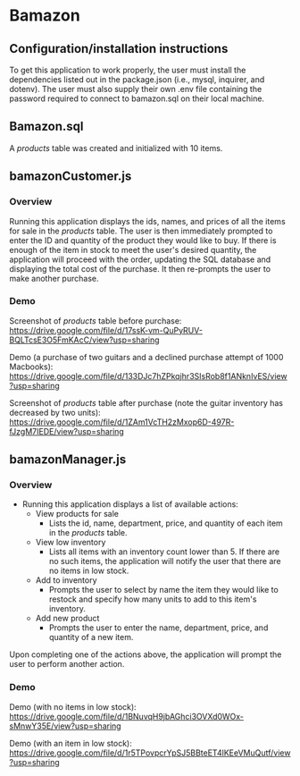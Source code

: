 # Bamazon

## Configuration/installation instructions
To get this application to work properly, the user must install the dependencies listed out in the package.json (i.e., mysql, inquirer, and dotenv). The user must also supply their own .env file containing the password required to connect to bamazon.sql on their local machine.

## Bamazon.sql
A *products* table was created and initialized with 10 items. 

## bamazonCustomer.js 
### Overview
Running this application displays the ids, names, and prices of all the items for sale in the *products* table. The user is then immediately prompted to enter the ID and quantity of the product they would like to buy. If there is enough of the item in stock to meet the user's desired quantity, the application will proceed with the order, updating the SQL database and displaying the total cost of the purchase. It then re-prompts the user to make another purchase.

### Demo
Screenshot of *products* table before purchase:
https://drive.google.com/file/d/17ssK-vm-QuPyRUV-BQLTcsE3O5FmKAcC/view?usp=sharing

Demo (a purchase of two guitars and a declined purchase attempt of 1000 Macbooks):
https://drive.google.com/file/d/133DJc7hZPkqjhr3SIsRob8f1ANknIvES/view?usp=sharing

Screenshot of *products* table after purchase (note the guitar inventory has decreased by two units): 
https://drive.google.com/file/d/1ZAm1VcTH2zMxop6D-497R-fJzgM7IEDE/view?usp=sharing

## bamazonManager.js
### Overview
* Running this application displays a list of available actions: 
    * View products for sale
        * Lists the id, name, department, price, and quantity of each item in the *products* table.  
    * View low inventory
        * Lists all items with an inventory count lower than 5. If there are no such items, the application will notify the user that there are no items in low stock.
    * Add to inventory
        * Prompts the user to select by name the item they would like to restock and specify how many units to add to this item's inventory. 
    * Add new product
        * Prompts the user to enter the name, department, price, and quantity of a new item.

Upon completing one of the actions above, the application will prompt the user to perform another action. 

### Demo
Demo (with no items in low stock):
https://drive.google.com/file/d/1BNuvqH9jbAGhci3OVXd0WOx-sMnwY35E/view?usp=sharing

Demo (with an item in low stock): 
https://drive.google.com/file/d/1r5TPovpcrYpSJ5BBteET4lKEeVMuQutf/view?usp=sharing
